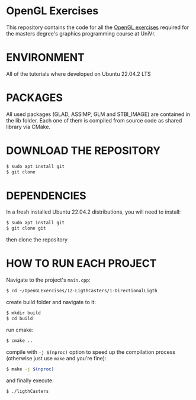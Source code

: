 # OpenGL Exercises
This repository contains the code for all the [OpenGL exercises](https://learnopengl.com/) required for the masters degree's graphics programming course at UniVr.

# ENVIRONMENT
All of the tutorials where developed on Ubuntu 22.04.2 LTS

# PACKAGES
All used packages (GLAD, ASSIMP, GLM and STBI_IMAGE) are contained in the lib folder. Each one of them is compiled from source code as shared library via CMake.

# DOWNLOAD THE REPOSITORY
```bash
$ sudo apt install git
$ git clone 
```
# DEPENDENCIES
In a fresh installed Ubuntu 22.04.2 distributions, you will need to install:
```bash
$ sudo apt install git
$ git clone git
```
then clone the repository
# HOW TO RUN EACH PROJECT
Navigate to the project's ```main.cpp```:
```bash
$ cd ~/OpenGLExercises/12-LigthCasters/1-DirectionalLigth
```
create build folder and navigate to it:
```bash
$ mkdir build
$ cd build
```
run cmake:
```bash
$ cmake ..
```
compile with ```-j $(nproc)``` option to speed up the compilation process (otherwise just use ```make``` and you're fine):
```bash
$ make -j $(nproc)
```
and finally execute:
```bash
$ ./ligthCasters
```
